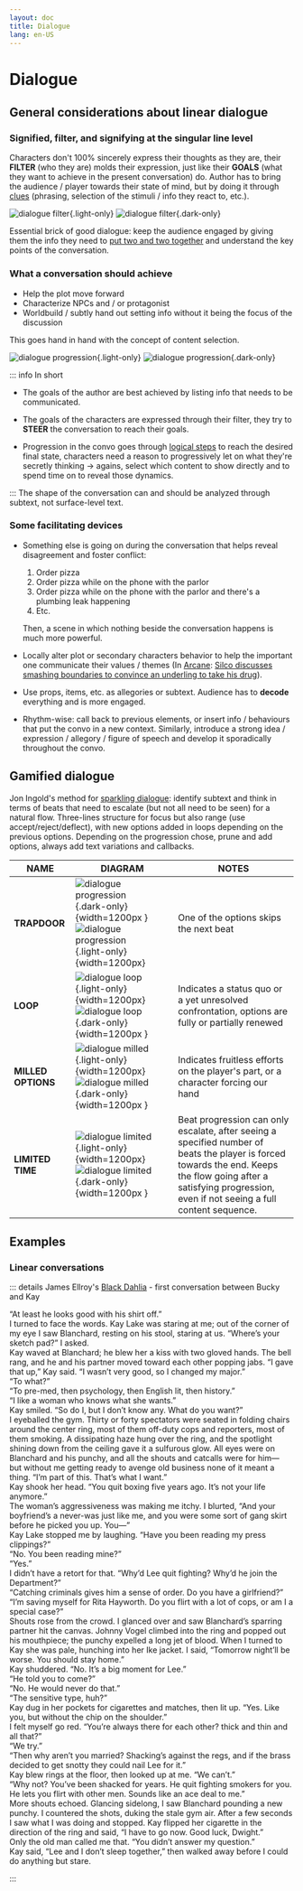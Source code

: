```yaml
---
layout: doc
title: Dialogue
lang: en-US
---
```


# Dialogue

## General considerations about linear dialogue

### Signified, filter, and signifying at the singular line level

Characters don't 100% sincerely express their thoughts as they are, their <span class="highlight">**FILTER**</span> (who they are) molds their expression, just like their <span class="highlight"> **GOALS** </span> (what they want to achieve in the present conversation) do. Author has to bring the audience / player towards their state of mind, but by doing it through <u>clues</u> (phrasing, selection of the stimuli / info they react to, etc.).

![dialogue filter](/en-dialogue-filter-light.png){.light-only}
![dialogue filter](/en-dialogue-filter-dark.png){.dark-only}

Essential brick of good dialogue: keep the audience engaged by giving them the info they need to <u>put two and two together</u> and understand the key points of the conversation.

### What a conversation should achieve

- Help the plot move forward
- Characterize NPCs and / or protagonist
- Worldbuild / subtly hand out setting info without it being the focus of the discussion

This goes hand in hand with the concept of content selection.

![dialogue progression](/en-dialogue-progression-light.png){.light-only}
![dialogue progression](/en-dialogue-progression-dark.png){.dark-only}



::: info In short

- The goals of the author are best achieved by listing info that needs to be communicated.

- The goals of the characters are expressed through their filter, they try to <span class="highlight"> **STEER** </span> the conversation to reach their goals.

- Progression in the convo goes through <u>logical steps</u> to reach the desired final state, characters need a reason to progressively let on what they're secretly thinking -> agains, select which content to show directly and to spend time on to reveal those dynamics.

:::
The shape of the conversation can and should be analyzed through subtext, not surface-level text.

### Some facilitating devices

- Something else is going on during the conversation that helps reveal disagreement and foster conflict:
    1. Order pizza
    2. Order pizza while on the phone with the parlor
    3. Order pizza while on the phone with the parlor and there's a plumbing leak happening
    4. Etc.

    Then, a scene in which nothing beside the conversation happens is much more powerful.
- Locally alter plot or secondary characters behavior to help the important one communicate their values / themes (In <u>Arcane</u>: [Silco discusses smashing boundaries to convince an underling to take his drug](https://youtu.be/-AhtKvgy6MA?si=M4StXYgwVe7s5WtT&t=714)).
- Use props, items, etc. as allegories or subtext. Audience has to **decode** everything and is more engaged.
- Rhythm-wise: call back to previous elements, or insert info / behaviours that put the convo in a new context. Similarly, introduce a strong idea / expression / allegory / figure of speech and develop it sporadically throughout the convo.



## Gamified dialogue

Jon Ingold's method for [sparkling dialogue](https://www.youtube.com/watch?v=_vRfNtvFVRo): identify subtext and think in terms of beats that need to escalate (but not all need to be seen) for a natural flow. Three-lines structure for focus but also range (use accept/reject/deflect), with new options added in loops depending on the previous options. Depending on the progression chose, prune and add options, always add text variations and callbacks.


| NAME       | DIAGRAM | NOTES |
|---|---|---|
|**TRAPDOOR**|![dialogue progression](/en-dialogue-trapdoor-dark.png){.dark-only}{width=1200px } ![dialogue progression](/en-dialogue-trapdoor-light.png){.light-only}{width=1200px}| One of the options skips the next beat  |
|**LOOP**|![dialogue loop](/en-dialogue-loop-light.png){.light-only}{width=1200px} ![dialogue loop](/en-dialogue-loop-dark.png){.dark-only}{width=1200px }  | Indicates a status quo or a yet unresolved confrontation, options are fully or partially renewed |
|**MILLED OPTIONS**|![dialogue milled](/en-dialogue-mill-light.png){.light-only}{width=1200px} ![dialogue milled](/en-dialogue-mill-dark.png){.dark-only}{width=1200px }| Indicates fruitless efforts on the player's part, or a character forcing our hand |
|**LIMITED TIME**|![dialogue limited](/en-dialogue-limited-light.png){.light-only}{width=1200px} ![dialogue limited](/en-dialogue-limited-dark.png){.dark-only}{width=1200px }| Beat progression can only escalate, after seeing a specified number of beats the player is forced towards the end. Keeps the flow going after a satisfying progression, even if not seeing a full content sequence.   |

## Examples

### Linear conversations

::: details James Ellroy's <u>Black Dahlia</u> - first conversation between Bucky and Kay


“At least he looks good with his shirt off.”<br>
I turned to face the words. Kay Lake was staring at me; out of the corner of my eye I saw Blanchard, resting on his stool, staring at us. “Where’s your sketch pad?” I asked.<br>
Kay waved at Blanchard; he blew her a kiss with two gloved hands. The bell rang, and he and his partner moved toward each other popping jabs. “I gave that up,” Kay said. “I wasn’t very good, so I changed my major.”<br>
“To what?”<br>
“To pre-med, then psychology, then English lit, then history.”<br>
“I like a woman who knows what she wants.”<br>
Kay smiled. “So do I, but I don’t know any. What do you want?”<br>
I eyeballed the gym. Thirty or forty spectators were seated in folding chairs around the center ring, most of them off-duty cops and reporters, most of them smoking. A dissipating haze hung over the ring, and the spotlight shining down from the ceiling gave it a sulfurous glow. All eyes were on Blanchard and his punchy, and all the shouts and catcalls were for him— but without me getting ready to avenge old business none of it meant a thing. “I’m part of this. That’s what I want.”<br>
Kay shook her head. “You quit boxing five years ago. It’s not your life anymore.”<br>
The woman’s aggressiveness was making me itchy. I blurted, “And your boyfriend’s a never-was just like me, and you were some sort of gang skirt before he picked you up. You—”<br>
Kay Lake stopped me by laughing. “Have you been reading my press clippings?”<br>
“No. You been reading mine?”<br>
“Yes.”<br>
I didn’t have a retort for that. “Why’d Lee quit fighting? Why’d he join the Department?”<br>
“Catching criminals gives him a sense of order. Do you have a girlfriend?”<br>
“I’m saving myself for Rita Hayworth. Do you flirt with a lot of cops, or am I a special case?”<br>
Shouts rose from the crowd. I glanced over and saw Blanchard’s sparring partner hit the canvas. Johnny Vogel climbed into the ring and popped out his mouthpiece; the punchy expelled a long jet of blood. When I turned to Kay she was pale, hunching into her Ike jacket. I said, “Tomorrow night’ll be worse. You should stay home.”<br>
Kay shuddered. “No. It’s a big moment for Lee.”<br>
“He told you to come?”<br>
“No. He would never do that.”<br>
“The sensitive type, huh?”<br>
Kay dug in her pockets for cigarettes and matches, then lit up. “Yes. Like you, but without the chip on the shoulder.”<br>
I felt myself go red. “You’re always there for each other? thick and thin and all that?”<br>
“We try.”<br>
“Then why aren’t you married? Shacking’s against the regs, and if the brass decided to get snotty they could nail Lee for it.”<br>
Kay blew rings at the floor, then looked up at me. “We can’t.”<br>
“Why not? You’ve been shacked for years. He quit fighting smokers for you. He lets you flirt with other men. Sounds like an ace deal to me.”<br>
More shouts echoed. Glancing sidelong, I saw Blanchard pounding a new punchy. I countered the shots, duking the stale gym air. After a few seconds I saw what I was doing and stopped. Kay flipped her cigarette in the direction of the ring and said, “I have to go now. Good luck, Dwight.”<br>
Only the old man called me that. “You didn’t answer my question.”<br>
Kay said, “Lee and I don’t sleep together,” then walked away before I could do anything but stare.<br>

:::